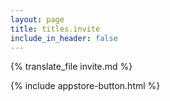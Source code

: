 ```yaml
---
layout: page
title: titles.invite
include_in_header: false
---
```


{% translate_file invite.md %}

{% include appstore-button.html %}
